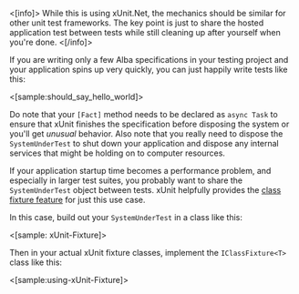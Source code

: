 <!--title: Integrating Alba with xUnit.Net-->

<[info]>
While this is using xUnit.Net, the mechanics should be similar for other unit test frameworks. The key point is just to share the 
hosted application test between tests while still cleaning up after yourself when you're done.
<[/info]>

If you are writing only a few Alba specifications in your testing project and your application spins up very quickly, you can just happily write tests like this:

<[sample:should_say_hello_world]>

Do note that your `[Fact]` method needs to be declared as `async Task` to ensure that xUnit finishes the specification before disposing the system or
you'll get *unusual* behavior. Also note that you really need to dispose the `SystemUnderTest` to shut down your application and dispose any internal services that might be holding on to computer resources.

If your application startup time becomes a performance problem, and especially in larger test suites, you probably want to share the `SystemUnderTest` object between tests. xUnit helpfully provides the [class fixture feature](https://xunit.github.io/docs/shared-context) for just this use case. 

In this case, build out your `SystemUnderTest` in a class like this:

<[sample: xUnit-Fixture]>

Then in your actual xUnit fixture classes, implement the `IClassFixture<T>` class like this:

<[sample:using-xUnit-Fixture]>